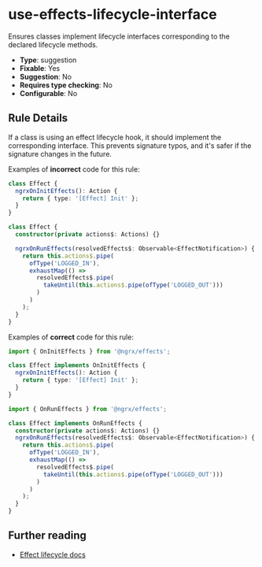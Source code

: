 # use-effects-lifecycle-interface

Ensures classes implement lifecycle interfaces corresponding to the declared lifecycle methods.

- **Type**: suggestion
- **Fixable**: Yes
- **Suggestion**: No
- **Requires type checking**: No
- **Configurable**: No

<!-- Everything above this generated, do not edit -->
<!-- MANUAL-DOC:START -->

## Rule Details

If a class is using an effect lifecycle hook, it should implement the corresponding interface.
This prevents signature typos, and it's safer if the signature changes in the future.

Examples of **incorrect** code for this rule:

```ts
class Effect {
  ngrxOnInitEffects(): Action {
    return { type: '[Effect] Init' };
  }
}
```

```ts
class Effect {
  constructor(private actions$: Actions) {}

  ngrxOnRunEffects(resolvedEffects$: Observable<EffectNotification>) {
    return this.actions$.pipe(
      ofType('LOGGED_IN'),
      exhaustMap(() =>
        resolvedEffects$.pipe(
          takeUntil(this.actions$.pipe(ofType('LOGGED_OUT')))
        )
      )
    );
  }
}
```

Examples of **correct** code for this rule:

```ts
import { OnInitEffects } from '@ngrx/effects';

class Effect implements OnInitEffects {
  ngrxOnInitEffects(): Action {
    return { type: '[Effect] Init' };
  }
}
```

```ts
import { OnRunEffects } from '@ngrx/effects';

class Effect implements OnRunEffects {
  constructor(private actions$: Actions) {}
  ngrxOnRunEffects(resolvedEffects$: Observable<EffectNotification>) {
    return this.actions$.pipe(
      ofType('LOGGED_IN'),
      exhaustMap(() =>
        resolvedEffects$.pipe(
          takeUntil(this.actions$.pipe(ofType('LOGGED_OUT')))
        )
      )
    );
  }
}
```

## Further reading

- [Effect lifecycle docs](guide/effects/lifecycle#controlling-effects)
